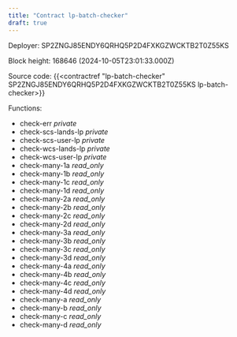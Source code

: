 ```yaml
---
title: "Contract lp-batch-checker"
draft: true
---
```

Deployer: SP2ZNGJ85ENDY6QRHQ5P2D4FXKGZWCKTB2T0Z55KS


 



Block height: 168646 (2024-10-05T23:01:33.000Z)

Source code: {{<contractref "lp-batch-checker" SP2ZNGJ85ENDY6QRHQ5P2D4FXKGZWCKTB2T0Z55KS lp-batch-checker>}}

Functions:

* check-err _private_
* check-scs-lands-lp _private_
* check-scs-user-lp _private_
* check-wcs-lands-lp _private_
* check-wcs-user-lp _private_
* check-many-1a _read_only_
* check-many-1b _read_only_
* check-many-1c _read_only_
* check-many-1d _read_only_
* check-many-2a _read_only_
* check-many-2b _read_only_
* check-many-2c _read_only_
* check-many-2d _read_only_
* check-many-3a _read_only_
* check-many-3b _read_only_
* check-many-3c _read_only_
* check-many-3d _read_only_
* check-many-4a _read_only_
* check-many-4b _read_only_
* check-many-4c _read_only_
* check-many-4d _read_only_
* check-many-a _read_only_
* check-many-b _read_only_
* check-many-c _read_only_
* check-many-d _read_only_
